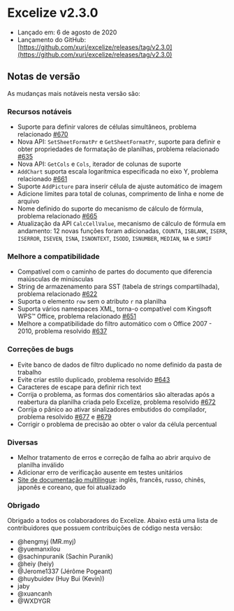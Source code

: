 # Excelize v2.3.0

* Lançado em: 6 de agosto de 2020
* Lançamento do GitHub: [https://github.com/xuri/excelize/releases/tag/v2.3.0](https://github.com/xuri/excelize/releases/tag/v2.3.0)

## Notas de versão

As mudanças mais notáveis nesta versão são:

### Recursos notáveis

* Suporte para definir valores de células simultâneos, problema relacionado [#670](https://github.com/xuri/excelize/issues/670)
* Nova API: `SetSheetFormatPr` e `GetSheetFormatPr`, suporte para definir e obter propriedades de formatação de planilhas, problema relacionado [#635](https://github.com/xuri/excelize/issues/635)
* Nova API: `GetCols` e `Cols`, iterador de colunas de suporte
* `AddChart` suporta escala logarítmica especificada no eixo Y, problema relacionado [#661](https://github.com/xuri/excelize/issues/661)
* Suporte `AddPicture` para inserir célula de ajuste automático de imagem
* Adicione limites para total de colunas, comprimento de linha e nome de arquivo
* Nome definido do suporte do mecanismo de cálculo de fórmula, problema relacionado [#665](https://github.com/xuri/excelize/issues/665)
* Atualização da API `CalcCellValue`, mecanismo de cálculo de fórmula em andamento: 12 novas funções foram adicionadas, `COUNTA`, `ISBLANK`, `ISERR`, `ISERROR`, `ISEVEN`, `ISNA`, `ISNONTEXT`, `ISODD`, `ISNUMBER`, `MEDIAN`, `NA` e `SUMIF`

### Melhore a compatibilidade

* Compatível com o caminho de partes do documento que diferencia maiúsculas de minúsculas
* String de armazenamento para SST (tabela de strings compartilhada), problema relacionado [#622](https://github.com/xuri/excelize/issues/622)
* Suporta o elemento `row` sem o atributo `r` na planilha
* Suporta vários namespaces XML, torna-o compatível com Kingsoft WPS&trade; Office, problema relacionado [#651](https://github.com/xuri/excelize/issues/651)
* Melhore a compatibilidade do filtro automático com o Office 2007 - 2010, problema resolvido [#637](https://github.com/xuri/excelize/issues/637)

### Correções de bugs

* Evite banco de dados de filtro duplicado no nome definido da pasta de trabalho
* Evite criar estilo duplicado, problema resolvido [#643](https://github.com/xuri/excelize/issues/643)
* Caracteres de escape para definir rich text
* Corrija o problema, as formas dos comentários são alteradas após a reabertura da planilha criada pelo Excelize, problema resolvido [#672](https://github.com/xuri/excelize/issues/672)
* Corrija o pânico ao ativar sinalizadores embutidos do compilador, problema resolvido [#677](https://github.com/xuri/excelize/issues/677) e [#679](https://github.com/xuri/excelize/issues/679)
* Corrigir o problema de precisão ao obter o valor da célula percentual

### Diversas

* Melhor tratamento de erros e correção de falha ao abrir arquivo de planilha inválido
* Adicionar erro de verificação ausente em testes unitários
* [Site de documentação multilíngue](https://xuri.me/excelize): inglês, francês, russo, chinês, japonês e coreano, que foi atualizado

### Obrigado

Obrigado a todos os colaboradores do Excelize. Abaixo está uma lista de contribuidores que possuem contribuições de código nesta versão:

* @hengmyj (MR.myj)
* @yuemanxilou
* @sachinpuranik (Sachin Puranik)
* @heiy (heiy)
* @Jerome1337 (Jérôme Pogeant)
* @huybuidev (Huy Bui (Kevin))
* jaby
* @xuancanh
* @WXDYGR
